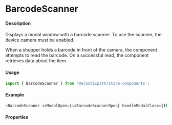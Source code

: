 # BarcodeScanner

#### Description

Displays a modal window with a barcode scanner. To use the scanner, the device camera must be enabled.

When a shopper holds a barcode in front of the camera, the component attempts to read the barcode. On a successful read, the component retrieves data about the item.

#### Usage

```js
import { BarcodeScanner } from '@elasticpath/store-components';
```

#### Example

```js
<BarcodeScanner isModalOpen={isBarcodeScannerOpen} handleModalClose={this.handleBarcodeModalClose} handleCodeFound={this.handleBarcodeScanned} />
```

#### Properties

<!-- PROPS -->
